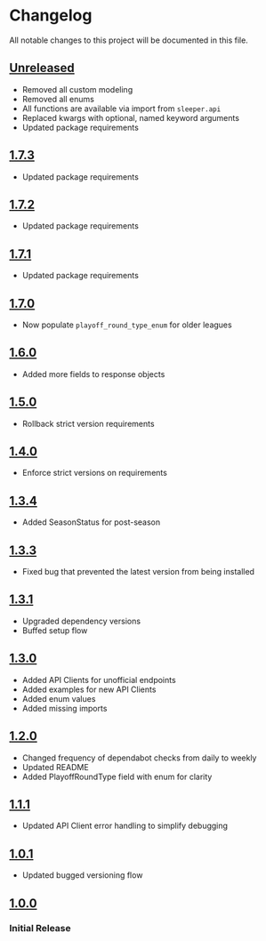 # Changelog

All notable changes to this project will be documented in this file.

## [Unreleased]

- Removed all custom modeling
- Removed all enums
- All functions are available via import from `sleeper.api`
- Replaced kwargs with optional, named keyword arguments
- Updated package requirements

## [1.7.3]

- Updated package requirements

## [1.7.2]

- Updated package requirements

## [1.7.1]

- Updated package requirements

## [1.7.0]

- Now populate `playoff_round_type_enum` for older leagues

## [1.6.0]

- Added more fields to response objects

## [1.5.0]

- Rollback strict version requirements

## [1.4.0]

- Enforce strict versions on requirements

## [1.3.4]

- Added SeasonStatus for post-season

## [1.3.3]

- Fixed bug that prevented the latest version from being installed

## [1.3.1]

- Upgraded dependency versions
- Buffed setup flow

## [1.3.0]

- Added API Clients for unofficial endpoints
- Added examples for new API Clients
- Added enum values
- Added missing imports

## [1.2.0]

- Changed frequency of dependabot checks from daily to weekly
- Updated README
- Added PlayoffRoundType field with enum for clarity

## [1.1.1]

- Updated API Client error handling to simplify debugging

## [1.0.1]

- Updated bugged versioning flow

## [1.0.0]

### Initial Release

[Unreleased]: https://github.com/joeyagreco/sleeper/compare/v1.7.3...HEAD
[1.7.3]: https://github.com/joeyagreco/sleeper/releases/tag/v1.7.3
[1.7.2]: https://github.com/joeyagreco/sleeper/releases/tag/v1.7.2
[1.7.1]: https://github.com/joeyagreco/sleeper/releases/tag/v1.7.1
[1.7.0]: https://github.com/joeyagreco/sleeper/releases/tag/v1.7.0
[1.6.0]: https://github.com/joeyagreco/sleeper/releases/tag/v1.6.0
[1.5.0]: https://github.com/joeyagreco/sleeper/releases/tag/v1.5.0
[1.4.0]: https://github.com/joeyagreco/sleeper/releases/tag/v1.4.0
[1.3.4]: https://github.com/joeyagreco/sleeper/releases/tag/v1.3.4
[1.3.3]: https://github.com/joeyagreco/sleeper/releases/tag/v1.3.3
[1.3.1]: https://github.com/joeyagreco/sleeper/releases/tag/v1.3.1
[1.3.0]: https://github.com/joeyagreco/sleeper/releases/tag/v1.3.0
[1.2.0]: https://github.com/joeyagreco/sleeper/releases/tag/v1.2.0
[1.1.1]: https://github.com/joeyagreco/sleeper/releases/tag/v1.1.1
[1.0.1]: https://github.com/joeyagreco/sleeper/releases/tag/v1.0.1
[1.0.0]: https://github.com/joeyagreco/sleeper/releases/tag/v1.0.0
